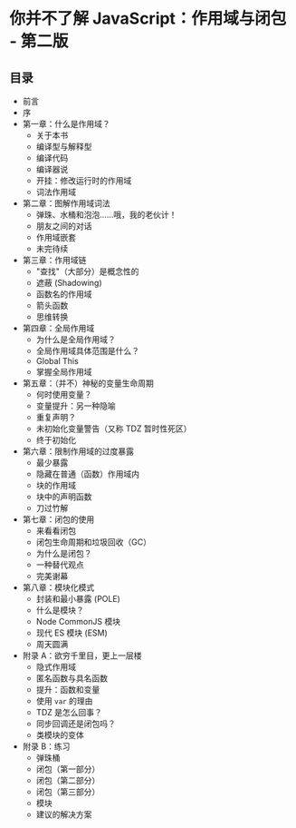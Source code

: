 # 你并不了解 JavaScript：作用域与闭包 - 第二版

## 目录

- 前言
- 序
- 第一章：什么是作用域？
  - 关于本书
  - 编译型与解释型
  - 编译代码
  - 编译器说
  - 开挂：修改运行时的作用域
  - 词法作用域
- 第二章：图解作用域词法
  - 弹珠、水桶和泡泡……哦，我的老伙计！
  - 朋友之间的对话
  - 作用域嵌套
  - 未完待续
- 第三章：作用域链
  - "查找"（大部分）是概念性的
  - 遮蔽 (Shadowing)
  - 函数名的作用域
  - 箭头函数
  - 思维转换
- 第四章：全局作用域
  - 为什么是全局作用域？
  - 全局作用域具体范围是什么？
  - Global This
  - 掌握全局作用域
- 第五章：（并不）神秘的变量生命周期
  - 何时使用变量？
  - 变量提升：另一种隐喻
  - 重复声明？
  - 未初始化变量警告（又称 TDZ 暂时性死区）
  - 终于初始化
- 第六章：限制作用域的过度暴露
  - 最少暴露
  - 隐藏在普通（函数）作用域内
  - 块的作用域
  - 块中的声明函数
  - 刀过竹解
- 第七章：闭包的使用
  - 来看看闭包
  - 闭包生命周期和垃圾回收（GC）
  - 为什么是闭包？
  - 一种替代观点
  - 完美谢幕
- 第八章：模块化模式
  - 封装和最小暴露 (POLE)
  - 什么是模块？
  - Node CommonJS 模块
  - 现代 ES 模块 (ESM)
  - 周天圆满
- 附录 A：欲穷千里目，更上一层楼
  - 隐式作用域
  - 匿名函数与具名函数
  - 提升：函数和变量
  - 使用 `var` 的理由
  - TDZ 是怎么回事？
  - 同步回调还是闭包吗？
  - 类模块的变体
- 附录 B：练习
  - 弹珠桶
  - 闭包（第一部分）
  - 闭包（第二部分）
  - 闭包（第三部分）
  - 模块
  - 建议的解决方案

